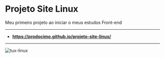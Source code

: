 # Projeto Site Linux
Meu primeiro projeto ao iniciar o meus estudos Front-end
***
 * **https://prodocimo.github.io/projeto-site-linux/**
---
![tux-linux](https://github.com/user-attachments/assets/5aaa57d6-0eda-48ef-9aac-b22aab5b1068)
